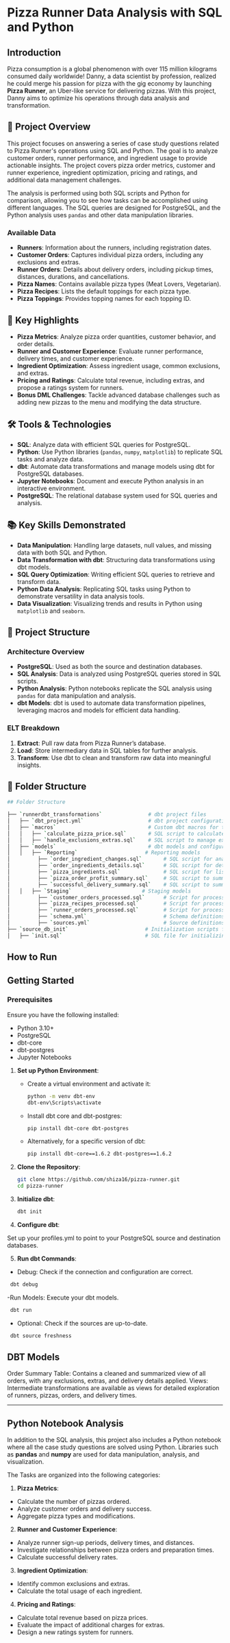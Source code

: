 # Pizza Runner Data Analysis with SQL and Python

## Introduction

Pizza consumption is a global phenomenon with over 115 million kilograms consumed daily worldwide! Danny, a data scientist by profession, realized he could merge his passion for pizza with the gig economy by launching **Pizza Runner**, an Uber-like service for delivering pizzas. With this project, Danny aims to optimize his operations through data analysis and transformation.

## 🌟 Project Overview
This project focuses on answering a series of case study questions related to Pizza Runner's operations using SQL and Python. The goal is to analyze customer orders, runner performance, and ingredient usage to provide actionable insights. The project covers pizza order metrics, customer and runner experience, ingredient optimization, pricing and ratings, and additional data management challenges.

The analysis is performed using both SQL scripts and Python for comparison, allowing you to see how tasks can be accomplished using different languages. The SQL queries are designed for PostgreSQL, and the Python analysis uses `pandas` and other data manipulation libraries.

### Available Data

- **Runners**: Information about the runners, including registration dates.
- **Customer Orders**: Captures individual pizza orders, including any exclusions and extras.
- **Runner Orders**: Details about delivery orders, including pickup times, distances, durations, and cancellations.
- **Pizza Names**: Contains available pizza types (Meat Lovers, Vegetarian).
- **Pizza Recipes**: Lists the default toppings for each pizza type.
- **Pizza Toppings**: Provides topping names for each topping ID.

## 🔑 Key Highlights
- **Pizza Metrics**: Analyze pizza order quantities, customer behavior, and order details.
- **Runner and Customer Experience**: Evaluate runner performance, delivery times, and customer experience.
- **Ingredient Optimization**: Assess ingredient usage, common exclusions, and extras.
- **Pricing and Ratings**: Calculate total revenue, including extras, and propose a ratings system for runners.
- **Bonus DML Challenges**: Tackle advanced database challenges such as adding new pizzas to the menu and modifying the data structure.

## 🛠️ Tools & Technologies
- **SQL**: Analyze data with efficient SQL queries for PostgreSQL.
- **Python**: Use Python libraries (`pandas`, `numpy`, `matplotlib`) to replicate SQL tasks and analyze data.
- **dbt**: Automate data transformations and manage models using dbt for PostgreSQL databases.
- **Jupyter Notebooks**: Document and execute Python analysis in an interactive environment.
- **PostgreSQL**: The relational database system used for SQL queries and analysis.

## 📚 Key Skills Demonstrated
- **Data Manipulation**: Handling large datasets, null values, and missing data with both SQL and Python.
- **Data Transformation with dbt**: Structuring data transformations using dbt models.
- **SQL Query Optimization**: Writing efficient SQL queries to retrieve and transform data.
- **Python Data Analysis**: Replicating SQL tasks using Python to demonstrate versatility in data analysis tools.
- **Data Visualization**: Visualizing trends and results in Python using `matplotlib` and `seaborn`.

## 🚀 Project Structure

### Architecture Overview
- **PostgreSQL**: Used as both the source and destination databases.
- **SQL Analysis**: Data is analyzed using PostgreSQL queries stored in SQL scripts.
- **Python Analysis**: Python notebooks replicate the SQL analysis using `pandas` for data manipulation and analysis.
- **dbt Models**: dbt is used to automate data transformation pipelines, leveraging macros and models for efficient data handling.


### ELT Breakdown
1. **Extract**: Pull raw data from Pizza Runner’s database.
2. **Load**: Store intermediary data in SQL tables for further analysis.
3. **Transform**: Use dbt to clean and transform raw data into meaningful insights.


## 📂 Folder Structure
```bash
## Folder Structure

├── `runnerdbt_transformations`               # dbt project files
│   ├── `dbt_project.yml`                     # dbt project configuration
│   ├── `macros`                              # Custom dbt macros for transformations
│   │   ├── `calculate_pizza_price.sql`       # SQL script to calculate pizza prices
│   │   ├── `handle_exclusions_extras.sql`    # SQL script to manage exclusions and extras
│   ├── `models`                              # dbt models and configurations
│   │   ├── `Reporting`                      # Reporting models
│         ├── `order_ingredient_changes.sql`       # SQL script for analyzing ingredient changes
│         ├── `order_ingredients_details.sql`      # SQL script for detailed ingredient info
│         ├── `pizza_ingredients.sql`              # SQL script for listing pizza ingredients
│         ├── `pizza_order_profit_summary.sql`     # SQL script to summarize order profits
│         ├── `successful_delivery_summary.sql`    # SQL script to summarize successful deliveries
│   │   ├── `Staging`                       # Staging models
│         ├── `customer_orders_processed.sql`      # Script for processing customer orders
│         ├── `pizza_recipes_processed.sql`        # Script for processing pizza recipes
│         ├── `runner_orders_processed.sql`        # Script for processing runner orders
│         ├── `schema.yml`                         # Schema definitions for dbt models
│         ├── `sources.yml`                        # Source definitions for dbt models
├── `source_db_init`                         # Initialization scripts for the source database
│   ├── `init.sql`                           # SQL file for initializing the source database
```
## How to Run
## Getting Started

### Prerequisites

Ensure you have the following installed:
- Python 3.10+
- PostgreSQL
- dbt-core
- dbt-postgres
- Jupyter Notebooks
  
1. **Set up Python Environment**:
   - Create a virtual environment and activate it:
     ```bash
     python -m venv dbt-env
     dbt-env\Scripts\activate
     ```

   - Install dbt core and dbt-postgres:
     ```bash
     pip install dbt-core dbt-postgres
     ```

   - Alternatively, for a specific version of dbt:
     ```bash
     pip install dbt-core==1.6.2 dbt-postgres==1.6.2
     ```

5. **Clone the Repository**:
   ```bash
   git clone https://github.com/shiza16/pizza-runner.git
   cd pizza-runner

6. **Initialize dbt**:
   ```bash
   dbt init
   ```

7. **Configure dbt**:

  Set up your profiles.yml to point to your PostgreSQL source and destination databases.

5. **Run dbt Commands**:

  - Debug: Check if the connection and configuration are correct.

   ```bash
    dbt debug
   ```

  -Run Models: Execute your dbt models.

   ```bash
    dbt run
   ```

  - Optional: Check if the sources are up-to-date.
   ```bash
    dbt source freshness
   ```

## DBT Models

Order Summary Table: Contains a cleaned and summarized view of all orders, with any exclusions, extras, and delivery details applied.
Views: Intermediate transformations are available as views for detailed exploration of runners, pizzas, orders, and delivery times.

--------------------------
## Python Notebook Analysis
In addition to the SQL analysis, this project also includes a Python notebook where all the case study questions are solved using Python. Libraries such as **pandas** and **numpy** are used for data manipulation, analysis, and visualization.

The Tasks are organized into the following categories:

1. **Pizza Metrics**:

- Calculate the number of pizzas ordered.
- Analyze customer orders and delivery success.
- Aggregate pizza types and modifications.

2. **Runner and Customer Experience**:

- Analyze runner sign-up periods, delivery times, and distances.
- Investigate relationships between pizza orders and preparation times.
- Calculate successful delivery rates.

3. **Ingredient Optimization**:

- Identify common exclusions and extras.
- Calculate the total usage of each ingredient.

4. **Pricing and Ratings**:

- Calculate total revenue based on pizza prices.
- Evaluate the impact of additional charges for extras.
- Design a new ratings system for runners.
